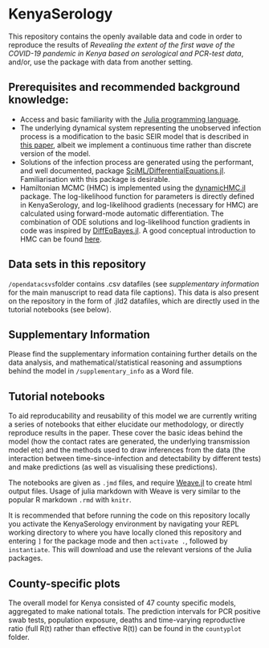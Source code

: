 # KenyaSerology

This repository contains the openly available data and code in order to reproduce the results of *Revealing the extent of the first wave of the COVID-19 pandemic in Kenya based on serological and PCR-test data*, and/or, use the package with data from another setting.

## Prerequisites and recommended background knowledge:
* Access and basic familiarity with the [Julia programming language](https://julialang.org/).
* The underlying dynamical system representing the unobserved infection process is a modification to the basic SEIR model that is described in [this paper](https://journals.sagepub.com/doi/full/10.1177/0962280217747054), albeit we implement a continuous time rather than discrete version of the model.
* Solutions of the infection process are generated using the performant, and well documented, package [SciML/DifferentialEquations.jl](https://github.com/SciML/DifferentialEquations.jl). Familiarisation with this package is desirable.
* Hamiltonian MCMC (HMC) is implemented using the [dynamicHMC.jl](https://github.com/tpapp/DynamicHMC.jl) package. The log-likelihood function for parameters is directly defined in KenyaSerology, and log-likelihood gradients (necessary for HMC) are calculated using forward-mode automatic differentiation. The combination of ODE solutions and log-likelihood function gradients in code was inspired by [DiffEqBayes.jl](https://github.com/SciML/DiffEqBayes.jl). A good conceptual introduction to HMC can be found [here](https://arxiv.org/abs/1701.02434).

## Data sets in this repository

`/opendatacsvs`folder contains .csv datafiles (see *supplementary information* for the main manuscript to read data file captions). This data is also present on the repository in the form of .jld2 datafiles, which are directly used in the tutorial notebooks (see below).

## Supplementary Information

Please find the supplementary information containing further details on the data analysis, and mathematical/statistical reasoning and assumptions behind the model in `/supplementary_info` as a Word file.

## Tutorial notebooks

To aid reproducability and reusability of this model we are currently writing a series of notebooks that either elucidate our methodology, or directly reproduce results in the paper. These cover the basic ideas behind the model (how the contact rates are generated, the underlying transmission model etc) and the methods used to draw inferences from the data (the interaction between time-since-infection and detectability by different tests) and make predictions (as well as visualising these predictions).

The notebooks are given as `.jmd` files, and require [Weave.jl](https://github.com/JunoLab/Weave.jl) to create html output files. Usage of julia markdown with Weave is very similar to the popular R markdown `.rmd` with `knitr`.   

It is recommended that before running the code on this repository locally you activate the KenyaSerology environment by navigating your REPL working directory to where you have locally cloned this repository and entering `]` for the package mode and then `activate .`, followed by `instantiate`. This will download and use the relevant versions of the Julia packages.

## County-specific plots

The overall model for Kenya consisted of 47 county specific models, aggregated to make national totals. The prediction intervals for PCR positive swab tests, population exposure, deaths and time-varying reproductive ratio (full R(t) rather than effective R(t)) can be found in the `countyplot` folder.
